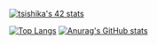 [![tsishika's 42 stats](https://badge42.vercel.app/api/v2/clisj76ld001108l1qb24uba8/stats?cursusId=21&coalitionId=307)](https://github.com/JaeSeoKim/badge42)

[![Top Langs](https://github-readme-stats.vercel.app/api/top-langs/?username=Ishi-eenn&layout=compact&theme=onedark)](https://github.com/anuraghazra/github-readme-stats)
[![Anurag's GitHub stats](https://github-readme-stats.vercel.app/api?username=Ishi-eenn&theme=onedark&show_icons=ture)](https://github.com/anuraghazra/github-readme-stats)

